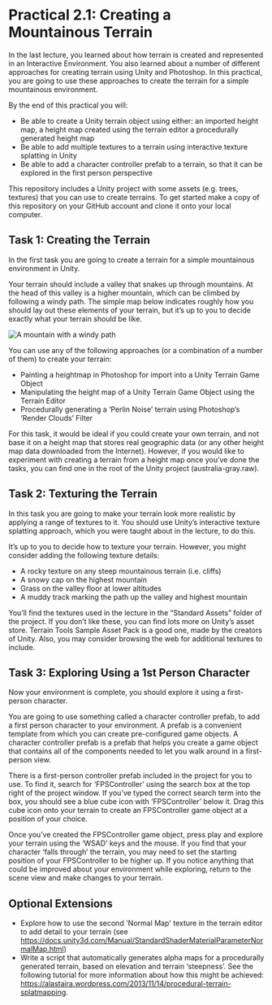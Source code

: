 # Practical 2.1: Creating a Mountainous Terrain

In the last lecture, you learned about how terrain is created and represented in an Interactive Environment. You also learned about a number of different approaches for creating terrain using Unity and Photoshop. In this practical, you are going to use these approaches to create the terrain for a simple mountainous environment.

By the end of this practical you will:

- Be able to create a Unity terrain object using either: an imported height map, a height map created using the terrain editor a procedurally generated height map
- Be able to add multiple textures to a terrain using interactive texture splatting in Unity
- Be able to add a character controller prefab to a terrain, so that it can be explored in the first person perspective

This repository includes a Unity project with some assets (e.g. trees, textures) that you can use to create terrains. To get started make a copy of this repository on your GitHub account and clone it onto your local computer.

## Task 1: Creating the Terrain

In the first task you are going to create a terrain for a simple mountainous environment in Unity. 

Your terrain should include a valley that snakes up through mountains. At the head of this valley is a higher mountain, which can be climbed by following a windy path. The simple map below indicates roughly how you should lay out these elements of your terrain, but it’s up to you to decide exactly what your terrain should be like.

![A mountain with a windy path](https://github.com/UoY-IM-MPIE/mpie-p21-creating-terrain/blob/main/Instructions/mountainmap.jpg)

You can use any of the following approaches (or a combination of a number of them) to create your terrain:

- Painting a heightmap in Photoshop for import into a Unity Terrain Game Object
- Manipulating the height map of a Unity Terrain Game Object using the Terrain Editor
- Procedurally generating a ‘Perlin Noise’ terrain using Photoshop’s ‘Render Clouds’ Filter

For this task, it would be ideal if you could create your own terrain, and not base it on a height map that stores real geographic data (or any other height map data downloaded from the Internet). However, if you would like to experiment with creating a terrain from a height map once you’ve done the tasks, you can find one in the root of the Unity project (australia-gray.raw).

## Task 2: Texturing the Terrain

In this task you are going to make your terrain look more realistic by applying a range of textures to it. You should use Unity’s interactive texture splatting approach, which you were taught about in the lecture, to do this.

It’s up to you to decide how to texture your terrain. However, you might consider adding the following texture details:

- A rocky texture on any steep mountainous terrain (i.e. cliffs)
- A snowy cap on the highest mountain
- Grass on the valley floor at lower altitudes
- A muddy track marking the path up the valley and highest mountain

You’ll find the textures used in the lecture in the “Standard Assets” folder of the project. If you don’t like these, you can find lots more on Unity’s asset store. Terrain Tools Sample Asset Pack is a good one, made by the creators of Unity. Also, you may consider browsing the web for additional textures to include.

## Task 3: Exploring Using a 1st Person Character

Now your environment is complete, you should explore it using a first-person character.

You are going to use something called a character controller prefab, to add a first person character to your environment. A prefab is a convenient template from which you can create pre-configured game objects. A character controller prefab is a prefab that helps you create a game object that contains all of the components needed to let you walk around in a first-person view.

There is a first-person controller prefab included in the project for you to use. To find it, search for ‘FPSController’ using the search box at the top right of the project window. If you’ve typed the correct search term into the box, you should see a blue cube icon with ‘FPSController’ below it. Drag this cube icon onto your terrain to create an FPSController game object at a position of your choice.

Once you’ve created the FPSController game object, press play and explore your terrain using the ‘WSAD’ keys and the mouse. If you find that your character ‘falls through’ the terrain, you may need to set the starting position of your FPSController to be higher up. If you notice anything that could be improved about your environment while exploring, return to the scene view and make changes to your terrain.

## Optional Extensions

- Explore how to use the second 'Normal Map' texture in the terrain editor to add detail to your terrain (see https://docs.unity3d.com/Manual/StandardShaderMaterialParameterNormalMap.html)
- Write a script that automatically generates alpha maps for a procedurally generated terrain, based on elevation and terrain ‘steepness’. See the following tutorial for more information about how this might be achieved: https://alastaira.wordpress.com/2013/11/14/procedural-terrain-splatmapping.


